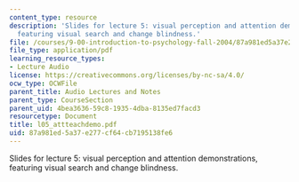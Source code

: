 ```yaml
---
content_type: resource
description: 'Slides for lecture 5: visual perception and attention demonstrations,
  featuring visual search and change blindness.'
file: /courses/9-00-introduction-to-psychology-fall-2004/87a981ed5a37e277cf64cb7195138fe6_l05_attteachdemo.pdf
file_type: application/pdf
learning_resource_types:
- Lecture Audio
license: https://creativecommons.org/licenses/by-nc-sa/4.0/
ocw_type: OCWFile
parent_title: Audio Lectures and Notes
parent_type: CourseSection
parent_uid: 4bea3636-59c8-1935-4dba-8135ed7facd3
resourcetype: Document
title: l05_attteachdemo.pdf
uid: 87a981ed-5a37-e277-cf64-cb7195138fe6
---
```

Slides for lecture 5: visual perception and attention demonstrations, featuring visual search and change blindness.